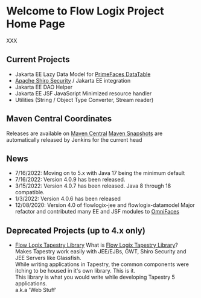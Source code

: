 # Welcome to Flow Logix Project Home Page #
XXX
## Current Projects ##
  * Jakarta EE Lazy Data Model for <a href="https://www.primefaces.org">PrimeFaces DataTable</a>
  * <a href="https://shiro.apache.org">Apache Shiro Security</a> / Jakarta EE integration
  * Jakarta EE DAO Helper
  * Jakarta EE JSF JavaScript Minimized resource handler
  * Utilities (String / Object Type Converter, Stream reader)

## Maven Central Coordinates ##
Releases are available on [Maven Central](https://search.maven.org/search?q=g:com.flowlogix)
[Maven Snapshots](https://oss.sonatype.org/content/repositories/snapshots/com/flowlogix/) are automatically released by Jenkins for the current head

## News ##
- 7/16/2022: Moving on to 5.x with Java 17 being the minimum default
- 7/16/2022: Version 4.0.9 has been released.
- 3/15/2022: Version 4.0.7 has been released. Java 8 through 18 compatible.
- 1/3/2022: Version 4.0.6 has been released
- 12/08/2020: Version 4.0 of flowlogix-jee and flowlogix-datamodel
Major refactor and contributed many EE and JSF modules to [OmniFaces](https://omnifaces.org)

## Deprecated Projects (up to 4.x only) ##
  * [Flow Logix Tapestry Library](wiki/TapestryLibrary)
What is [Flow Logix Tapestry Library](wiki/TapestryLibrary)? <br>
Makes Tapestry work easily with JEE/EJBs, GWT, Shiro Security and JEE Servers like Glassfish.<br>
While writing applications in Tapestry, the common components were itching to be housed in it's own library. This is it.<br>
This library is what you would write while developing Tapestry 5 applications.<br>
a.k.a 'Web Stuff'</li></ul>
